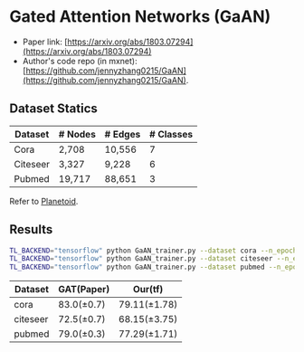 Gated Attention Networks  (GaAN)
============

- Paper link: [https://arxiv.org/abs/1803.07294](https://arxiv.org/abs/1803.07294)
- Author's code repo (in mxnet):
  [https://github.com/jennyzhang0215/GaAN](https://github.com/jennyzhang0215/GaAN).

Dataset Statics
-------

| Dataset  | # Nodes | # Edges | # Classes |
| -------- | ------- | ------- | --------- |
| Cora     | 2,708   | 10,556  | 7         |
| Citeseer | 3,327   | 9,228   | 6         |
| Pubmed   | 19,717  | 88,651  | 3         |

Refer to [Planetoid](https://gammagl.readthedocs.io/en/latest/api/gammagl.datasets.html#gammagl.datasets.Planetoid).

Results
-------

```bash
TL_BACKEND="tensorflow" python GaAN_trainer.py --dataset cora --n_epoch 200 --lr 0.005 --l2_coef 0.01 --drop_rate 0.1 --heads 8 --v 64 --m 64
TL_BACKEND="tensorflow" python GaAN_trainer.py --dataset citeseer --n_epoch 200 --lr 0.003 --l2_coef 0.005 --drop_rate 0.4 --heads 8 --v 32 --m 32
TL_BACKEND="tensorflow" python GaAN_trainer.py --dataset pubmed --n_epoch 300 --lr 0.005 --l2_coef 0.0005 --drop_rate 0.4 --heads 8 --v 64 --m 64
```

| Dataset  | GAT(Paper) | Our(tf)      |
| -------- | ---------- | ------------ |
| cora     | 83.0(±0.7) | 79.11(±1.78) |
| citeseer | 72.5(±0.7) | 68.15(±3.75) |
| pubmed   | 79.0(±0.3) | 77.29(±1.71) |